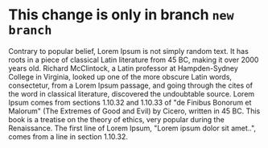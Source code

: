 # This change is only in branch `new branch`
Contrary to popular belief, Lorem Ipsum is not simply random text. It has roots in a piece of classical
Latin literature from 45 BC, making it over 2000 years old. Richard McClintock, a Latin professor at
Hampden-Sydney College in Virginia, looked up one of the more obscure Latin words, consectetur, from
a Lorem Ipsum passage, and going through the cites of the word in classical literature, discovered
the undoubtable source. Lorem Ipsum comes from sections 1.10.32 and 1.10.33 of "de Finibus Bonorum
et Malorum" (The Extremes of Good and Evil) by Cicero, written in 45 BC. This book is a treatise
on the theory of ethics, very popular during the Renaissance. The first line of Lorem Ipsum,
"Lorem ipsum dolor sit amet..", comes from a line in section 1.10.32.

